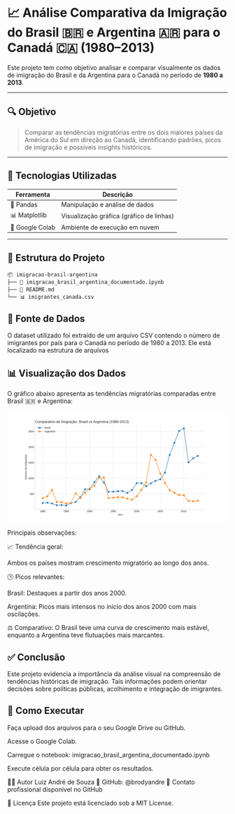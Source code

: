 # 📈 Análise Comparativa da Imigração do Brasil 🇧🇷 e Argentina 🇦🇷 para o Canadá 🇨🇦 (1980–2013)

Este projeto tem como objetivo analisar e comparar visualmente os dados de imigração do Brasil e da Argentina para o Canadá no período de **1980 a 2013**.

---

## 🔍 Objetivo

> Comparar as tendências migratórias entre os dois maiores países da América do Sul em direção ao Canadá, identificando padrões, picos de imigração e possíveis insights históricos.

---

## 🧰 Tecnologias Utilizadas

| Ferramenta      | Descrição                        |
|------------------|----------------------------------|
| 🐼 Pandas         | Manipulação e análise de dados  |
| 📊 Matplotlib     | Visualização gráfica (gráfico de linhas) |
| 📁 Google Colab   | Ambiente de execução em nuvem   |

---

## 📁 Estrutura do Projeto

```bash
📦 imigracao-brasil-argentina
├── 📄 imigracao_brasil_argentina_documentado.ipynb
├── 📄 README.md
└── 📊 imigrantes_canada.csv
```

## 📂 Fonte de Dados
O dataset utilizado foi extraído de um arquivo CSV contendo o número de imigrantes por país para o Canadá no período de 1980 a 2013. Ele está localizado na estrutura de arquivos


## 📊 Visualização dos Dados
O gráfico abaixo apresenta as tendências migratórias comparadas entre Brasil 🇧🇷 e Argentina:

![Gráfico de Imigração](https://raw.githubusercontent.com/brodyandre/adicionando_titulos_e_rotulos_em_graficos/d4e2502596505db905ee263ec3ad31a91b0d61fd/grafico_imigracao.png)




Principais observações:

📈 Tendência geral: 

Ambos os países mostram crescimento migratório ao longo dos anos.

🕒 Picos relevantes:

Brasil: Destaques a partir dos anos 2000.

Argentina: Picos mais intensos no início dos anos 2000 com mais oscilações.

⚖️ Comparativo: O Brasil teve uma curva de crescimento mais estável, enquanto a Argentina teve flutuações mais marcantes.

## ✅ Conclusão
Este projeto evidencia a importância da análise visual na compreensão de tendências históricas de imigração. Tais informações podem orientar decisões sobre políticas públicas, acolhimento e integração de imigrantes.

## 🚀 Como Executar
Faça upload dos arquivos para o seu Google Drive ou GitHub.

Acesse o Google Colab.

Carregue o notebook: imigracao_brasil_argentina_documentado.ipynb

Execute célula por célula para obter os resultados.

🧑‍💻 Autor
Luiz André de Souza
🔗 GitHub: @brodyandre
📧 Contato profissional disponível no GitHub

📄 Licença
Este projeto está licenciado sob a MIT License.
